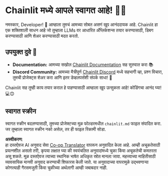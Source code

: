 <!--
CO_OP_TRANSLATOR_METADATA:
{
  "original_hash": "c49526c7abc56b0b5f1e835c1739f18e",
  "translation_date": "2025-07-12T13:53:25+00:00",
  "source_file": "11-mcp/code_samples/github-mcp/chainlit.md",
  "language_code": "mr"
}
-->
# Chainlit मध्ये आपले स्वागत आहे! 🚀🤖

नमस्कार, Developer! 👋 आम्हाला तुमचं आमच्या सोबत असणं खूप आनंददायक आहे. Chainlit हा एक शक्तिशाली साधन आहे जो तुम्हाला LLMs वर आधारित अ‍ॅप्लिकेशन्स तयार करण्यासाठी, डिबग करण्यासाठी आणि शेअर करण्यासाठी मदत करतो.

## उपयुक्त दुवे 🔗

- **Documentation:** आमच्या सखोल [Chainlit Documentation](https://docs.chainlit.io) सह सुरुवात करा 📚  
- **Discord Community:** आमच्या मैत्रीपूर्ण [Chainlit Discord](https://discord.gg/k73SQ3FyUh) मध्ये सहभागी व्हा, प्रश्न विचारा, तुमची प्रोजेक्ट्स शेअर करा आणि इतर डेव्हलपर्सशी संपर्क साधा! 💬

Chainlit सह तुम्ही काय तयार कराल हे पाहण्यासाठी आम्हाला खूप उत्सुकता आहे! कोडिंगचा आनंद घ्या! 💻😊

## स्वागत स्क्रीन

स्वागत स्क्रीन बदलण्यासाठी, तुमच्या प्रोजेक्टच्या मूळ फोल्डरमधील `chainlit.md` फाइल संपादित करा. जर तुम्हाला स्वागत स्क्रीन नको असेल, तर ही फाइल रिकामी सोडा.

**अस्वीकरण**:  
हा दस्तऐवज AI अनुवाद सेवा [Co-op Translator](https://github.com/Azure/co-op-translator) वापरून अनुवादित केला आहे. आम्ही अचूकतेसाठी प्रयत्नशील असलो तरी, कृपया लक्षात घ्या की स्वयंचलित अनुवादांमध्ये चुका किंवा अचूकतेची कमतरता असू शकते. मूळ दस्तऐवज त्याच्या स्थानिक भाषेत अधिकृत स्रोत मानला जावा. महत्त्वाच्या माहितीसाठी व्यावसायिक मानवी अनुवाद करण्याची शिफारस केली जाते. या अनुवादाच्या वापरामुळे उद्भवणाऱ्या कोणत्याही गैरसमजुती किंवा चुकीच्या अर्थलागी आम्ही जबाबदार नाही.